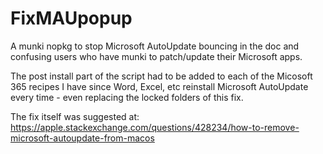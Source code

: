 # FixMAUpopup
A munki nopkg to stop Microsoft AutoUpdate bouncing in the doc and confusing users who have munki to patch/update their Microsoft apps.

The post install part of the script had to be added to each of the Micosoft 365 recipes I have since Word, Excel, etc reinstall Microsoft AutoUpdate every time - even replacing the locked folders of this fix.

The fix itself was suggested at: https://apple.stackexchange.com/questions/428234/how-to-remove-microsoft-autoupdate-from-macos



